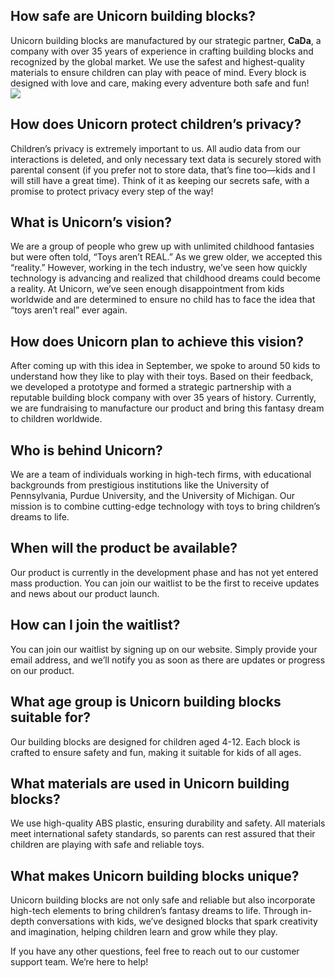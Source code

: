 ## **How safe are Unicorn building blocks?**  
Unicorn building blocks are manufactured by our strategic partner, **CaDa**, a company with over 35 years of experience in crafting building blocks and recognized by the global market. We use the safest and highest-quality materials to ensure children can play with peace of mind. Every block is designed with love and care, making every adventure both safe and fun!  
![](./assets/ks_pic/Cada.png)

## **How does Unicorn protect children’s privacy?**  
Children’s privacy is extremely important to us. All audio data from our interactions is deleted, and only necessary text data is securely stored with parental consent (if you prefer not to store data, that’s fine too—kids and I will still have a great time). Think of it as keeping our secrets safe, with a promise to protect privacy every step of the way!  

## **What is Unicorn’s vision?**  
We are a group of people who grew up with unlimited childhood fantasies but were often told, “Toys aren’t REAL.” As we grew older, we accepted this “reality.” However, working in the tech industry, we’ve seen how quickly technology is advancing and realized that childhood dreams could become a reality. At Unicorn, we’ve seen enough disappointment from kids worldwide and are determined to ensure no child has to face the idea that “toys aren’t real” ever again.  

## **How does Unicorn plan to achieve this vision?**  
After coming up with this idea in September, we spoke to around 50 kids to understand how they like to play with their toys. Based on their feedback, we developed a prototype and formed a strategic partnership with a reputable building block company with over 35 years of history. Currently, we are fundraising to manufacture our product and bring this fantasy dream to children worldwide.  

## **Who is behind Unicorn?**  
We are a team of individuals working in high-tech firms, with educational backgrounds from prestigious institutions like the University of Pennsylvania, Purdue University, and the University of Michigan. Our mission is to combine cutting-edge technology with toys to bring children’s dreams to life.  

## **When will the product be available?**  
Our product is currently in the development phase and has not yet entered mass production. You can join our waitlist to be the first to receive updates and news about our product launch.  

## **How can I join the waitlist?**  
You can join our waitlist by signing up on our website. Simply provide your email address, and we’ll notify you as soon as there are updates or progress on our product.  

## **What age group is Unicorn building blocks suitable for?**  
Our building blocks are designed for children aged 4-12. Each block is crafted to ensure safety and fun, making it suitable for kids of all ages.  

## **What materials are used in Unicorn building blocks?**  
We use high-quality ABS plastic, ensuring durability and safety. All materials meet international safety standards, so parents can rest assured that their children are playing with safe and reliable toys.  

## **What makes Unicorn building blocks unique?**  
Unicorn building blocks are not only safe and reliable but also incorporate high-tech elements to bring children’s fantasy dreams to life. Through in-depth conversations with kids, we’ve designed blocks that spark creativity and imagination, helping children learn and grow while they play.  

If you have any other questions, feel free to reach out to our customer support team. We’re here to help!